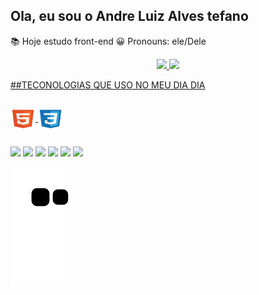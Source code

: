 ## Ola, eu sou o Andre Luiz Alves tefano

📚 Hoje estudo front-end
😀 Pronouns: ele/Dele

<div align="center">
<a href="https://github.com/andreLstefano">
  <img height="180em" src="https://github-readme-stats.vercel.app/api?username=andreLstefano&show_icons=true&theme=dracula&insclude_all_commits=true&count_private=true">
  <img heigth="180em" src="https://github-readme-stats.vercel.app/api/top-langs/?username=andreLstefano&layout=compact&langs_count=16&theme=dracula"/>
</div>

##TECONOLOGIAS QUE USO NO MEU DIA DIA

<div style="display: inline_block"><br>
  <img align="center" alt="Rafa-HTML" height="30" width="40" src="https://raw.githubusercontent.com/devicons/devicon/master/icons/html5/html5-original.svg">
  <img align="center" alt="Rafa-CSS" height="30" width="40" src="https://raw.githubusercontent.com/devicons/devicon/master/icons/css3/css3-original.svg">
</div>
  
##
  
<div> 
<a href="_blank"><img src="https://img.shields.io/badge/YouTube-FF0000?style=for-the-badge&logo=youtube&logoColor=white" target="_blank"></a>
  <a href="https://instagram.com/andrelstefano" target="_blank"><img src="https://img.shields.io/badge/-Instagram-%23E4405F?style=for-the-badge&logo=instagram&logoColor=white" target="_blank"></a>
 	<a href="https://www.twitch.tv/batmanblack68" target="_blank"><img src="https://img.shields.io/badge/Twitch-9146FF?style=for-the-badge&logo=twitch&logoColor=white" target="_blank"></a>
 <a href="" target="_blank"><img src="https://img.shields.io/badge/Discord-7289DA?style=for-the-badge&logo=discord&logoColor=white" target="_blank"></a> 
  <a href = "mailto:stefano.trabalho@gmail.com"><img src="https://img.shields.io/badge/-Gmail-%23333?style=for-the-badge&logo=gmail&logoColor=white" target="_blank"></a>
  <a href="https://www.linkedin.com/in/andrestefano/" target="_blank"><img src="https://img.shields.io/badge/-LinkedIn-%230077B5?style=for-the-badge&logo=linkedin&logoColor=white" target="_blank"></a> 
  
</div>

 ![Snake animation](https://github.com/rafaballerini/rafaballerini/blob/output/github-contribution-grid-snake.svg)
